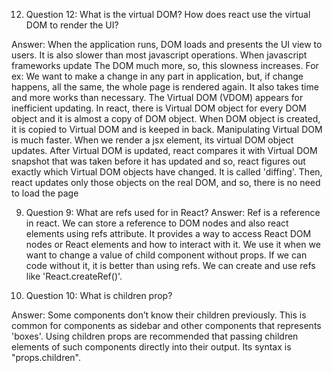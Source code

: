 12) Question 12: What is the virtual DOM? How does react use the virtual DOM to render the UI?

Answer:
    When the application runs, DOM loads and presents the UI view to users. It is also slower than most javascript operations. When javascript frameworks update The DOM much more, so, this slowness increases. For ex: We want to make a change in any part in application, but, if change happens, all the same, the whole page is rendered again. It also takes time and more works than necessary. The Virtual DOM (VDOM) appears for inefficient updating. In react, there is Virtual DOM object for every DOM object and it is almost a copy of DOM object. When DOM object is created, it is copied to Virtual DOM and is keeped in back. Manipulating Virtual DOM is much faster. When we render a jsx element, its virtual DOM object updates. After Virtual DOM is updated, react compares it with Virtual DOM snapshot that was taken before it has updated and so, react figures out exactly which Virtual DOM objects have changed. It is called 'diffing'. 
    Then, react updates only those objects on the real DOM, and so, there is no need to load the page


9) Question 9: What are refs used for in React?
Answer:
    Ref is a reference in react. We can store a reference to DOM nodes and also react elements using refs attribute. It provides a way to access React DOM nodes or React elements and how to interact with it. We use it when we want to change a value of child component without props. If we can code without it, it is better than using refs. We can create and use refs like 'React.createRef()'.


10) Question 10: What is children prop?

Answer: 
    Some components don’t know their children previously. This is common for components as sidebar and other components that represents 'boxes'. Using children props are recommended that passing children elements of such components directly into their output. Its syntax is "props.children".

